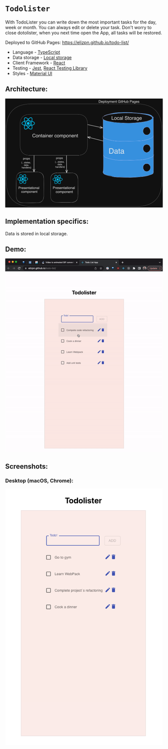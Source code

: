 # `Todolister`

With TodoLister you can write down the most important tasks for the day, week or month. You can always edit or delete your task. 
Don't worry to close dotolister, when you next time open the App, all tasks will be restored. 

Deployed to GitHub Pages: https://elizpn.github.io/todo-list/

-  Language - [TypeScript](https://www.typescriptlang.org/)
-  Data storage - [Local storage](https://developer.mozilla.org/en-US/docs/Web/API/Window/localStorage)
-  Client Framework - [React](https://reactjs.org)
-  Testing - [Jest](https://jestjs.io), [React Testing Library](https://testing-library.com)
-  Styles - [Material UI](https://mui.com/) 


## Architecture: 
<img src="./public/architecture_todo.png" title="Architecture Diagram">
 


## Implementation specifics:
Data is stored in local storage.

## Demo:
 <img src="./public/todo-list.gif" title="Gif Demo">


## Screenshots:

### Desktop (macOS, Chrome):
 
 <img src="./public/screenshot_todo.png" title="Full screenshot">




